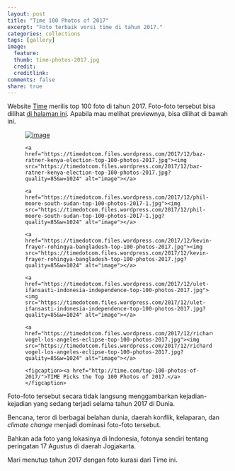 ```yaml
---
layout: post
title: "Time 100 Photos of 2017"
excerpt: "Foto terbaik versi time di tahun 2017."
categories: collections
tags: [gallery]
image:
  feature:  
  thumb: time-photos-2017.jpg   
  credit: 
  creditlink: 
comments: false
share: true
---
```


Website [Time](http://time.com) merilis top 100 foto di tahun 2017. Foto-foto tersebut bisa dilihat [di halaman ini](http://time.com/top-100-photos-of-2017/). Apabila mau melihat previewnya, bisa dilihat di bawah ini.

<figure class="third">
    <a href="https://timedotcom.files.wordpress.com/2017/12/felipe-dana-mosul-bike-top-100-photos-2017.jpg"><img src="https://timedotcom.files.wordpress.com/2017/12/felipe-dana-mosul-bike-top-100-photos-2017.jpg?quality=85&w=1024" alt="image"></a>

    <a href="https://timedotcom.files.wordpress.com/2017/12/baz-ratner-kenya-election-top-100-photos-2017.jpg"><img src="https://timedotcom.files.wordpress.com/2017/12/baz-ratner-kenya-election-top-100-photos-2017.jpg?quality=85&w=1024" alt="image"></a>

    <a href="https://timedotcom.files.wordpress.com/2017/12/phil-moore-south-sudan-top-100-photos-2017-1.jpg"><img src="https://timedotcom.files.wordpress.com/2017/12/phil-moore-south-sudan-top-100-photos-2017-1.jpg?quality=85&w=1024" alt="image"></a>

    <a href="https://timedotcom.files.wordpress.com/2017/12/kevin-frayer-rohingya-bangladesh-top-100-photos-2017.jpg"><img src="https://timedotcom.files.wordpress.com/2017/12/kevin-frayer-rohingya-bangladesh-top-100-photos-2017.jpg?quality=85&w=1024" alt="image"></a>

    <a href="https://timedotcom.files.wordpress.com/2017/12/ulet-ifansasti-indonesia-independence-top-100-photos-2017.jpg"><img src="https://timedotcom.files.wordpress.com/2017/12/ulet-ifansasti-indonesia-independence-top-100-photos-2017.jpg?quality=85&w=1024" alt="image"></a>

    <a href="https://timedotcom.files.wordpress.com/2017/12/richard-vogel-los-angeles-eclipse-top-100-photos-2017.jpg"><img src="https://timedotcom.files.wordpress.com/2017/12/richard-vogel-los-angeles-eclipse-top-100-photos-2017.jpg?quality=85&w=1024" alt="image"></a>    

    <figcaption><a href="http://time.com/top-100-photos-of-2017/">TIME Picks the Top 100 Photos of 2017.</a></figcaption>
</figure>

Foto-foto tersebut secara tidak langsung menggambarkan kejadian-kejadian yang sedang terjadi selama tahun 2017 di Dunia. 

Bencana, teror di berbagai belahan dunia, daerah konflik, kelaparan, dan *climate change* menjadi dominasi foto-foto tersebut. 

Bahkan ada foto yang lokasinya di Indonesia, fotonya sendiri tentang peringatan 17 Agustus di daerah Jogjakarta. 

Mari menutup tahun 2017 dengan foto kurasi dari Time ini.

